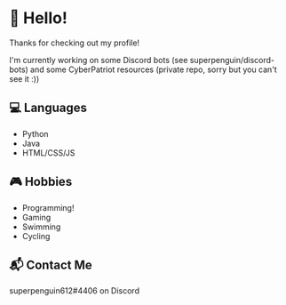 # 👋 Hello!
Thanks for checking out my profile!

I'm currently working on some Discord bots (see superpenguin/discord-bots) and some CyberPatriot resources (private repo, sorry but you can't see it :))

## 💻 Languages
- Python
- Java
- HTML/CSS/JS

## 🎮 Hobbies
- Programming!
- Gaming
- Swimming
- Cycling

## 📬 Contact Me
superpenguin612#4406 on Discord
